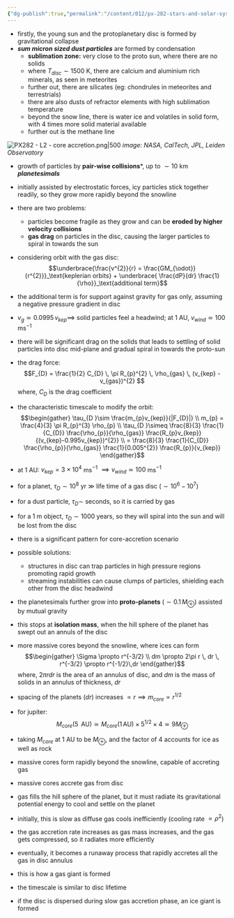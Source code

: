 ```yaml
---
{"dg-publish":true,"permalink":"/content/012/px-282-stars-and-solar-system/term-2-solar-system/l-formation-of-solar-system/px-282-l2-core-accretion/","noteIcon":"1","created":"2025-03-07T11:30:07.587+00:00","updated":"2025-03-07T18:25:35.067+00:00"}
---
```


- firstly, the young sun and the protoplanetary disc is formed by gravitational collapse
- ***sum micron sized dust particles*** are formed by condensation
	- **sublimation zone:** very close to the proto sun, where there are no solids
	- where $T_{disc} \sim 1500$ K, there are calcium and aluminium rich minerals, as seen in meteorites
	- further out, there are silicates (eg: chondrules in meteorites and terrestrials)
	- there are also dusts of refractor elements with high sublimation temperature
	- beyond the snow line, there is water ice and volatiles in solid form, with 4 times more solid material available
	- further out is the methane line

![PX282 - L2 - core accretion.png|500](/img/user/pics/PX282%20-%20L2%20-%20core%20accretion.png)
*image: NASA, CalTech, JPL, Leiden Observatory*

- growth of particles by **pair-wise collisions***, up to $\sim 10$ km ***planetesimals***
- initially assisted by electrostatic forces, icy particles stick together readily, so they grow more rapidly beyond the snowline
- there are two problems:
	- particles become fragile as they grow and can be **eroded by higher velocity collisions**
	- **gas drag** on particles in the disc, causing the larger particles to spiral in towards the sun
- considering orbit with the gas disc:
$$\underbrace{\frac{v^{2}}{r} = \frac{GM_{\odot}}{r^{2}}}_\text{keplerian orbits} + \underbrace{ \frac{dP}{dr} \frac{1}{\rho}}_\text{additional term}$$
- the additional term is for support against gravity for gas only, assuming a negative pressure gradient in disc
- $v_{g}\simeq 0.0995\,v_{kep} \implies$ solid particles feel a headwind; at $1$ AU, $v_{wind} \simeq 100$ ms$^{-1}$
- there will be significant drag on the solids that leads to settling of solid particles into disc mid-plane and gradual spiral in towards the proto-sun
- the drag force:
$$F_{D} = \frac{1}{2} C_{D} \, \pi R_{p}^{2} \, \rho_{gas} \, (v_{kep} - v_{gas})^{2} $$
where, $C_{D}$ is the drag coefficient
- the characteristic timescale to modify the orbit:
$$\begin{gather}
\tau_{D }\sim \frac{m_{p}v_{kep}}{|F_{D}|} \\
m_{p} = \frac{4}{3} \pi R_{p}^{3} \rho_{p} \\
\tau_{D }\simeq \frac{8}{3} \frac{1}{C_{D}} \frac{\rho_{p}}{\rho_{gas}} \frac{R_{p}v_{kep}}{(v_{kep}-0.995v_{kep})^{2}} \\
= \frac{8}{3} \frac{1}{C_{D}} \frac{\rho_{p}}{\rho_{gas}} \frac{1}{0.005^{2}} \frac{R_{p}}{v_{kep}}
\end{gather}$$
- at 1 AU: $v_{kep} = 3\times10^{4}$ ms$^{-1}$ $\implies v_{wind}\simeq 100$ ms$^{-1}$
- for a planet, $\tau_{D} \sim 10^{8}$ yr $\gg$ life time of a gas disc $(\sim 10^{6} - 10^{7})$
- for a dust particle, $\tau_{D} \sim$ seconds, so it is carried by gas
- for a 1 m object, $\tau_{D} \sim 1000$ years, so they will spiral into the sun and will be lost from the disc
- there is a significant pattern for core-accretion scenario
- possible solutions:
	- structures in disc can trap particles in high pressure regions promoting rapid growth
	- streaming instabilities can cause clumps of particles, shielding each other from the disc headwind

- the planetesimals further grow into **proto-planets** $(\sim 0.1\,M_{\oplus})$ assisted by mutual gravity
- this stops at **isolation mass**, when the hill sphere of the planet has swept out an annuls of the disc

- more massive cores beyond the snowline, where ices can form
$$\begin{gather}
\Sigma \propto r^{-3/2} \\
dm \propto 2\pi r \, dr \, r^{-3/2} \propto r^{-1/2}\,dr
\end{gather}$$
	where, $2\pi r dr$ is the area of an annulus of disc, and $dm$ is the mass of solids in an annulus of thickness, $dr$
- spacing of the planets $(dr)$ increases $\propto r \implies m_{core} \propto r^{1/2}$
- for jupiter:
$$M_{core}(5\,\text{ AU}) \simeq M_{core}(1\,\text{AU}) \times 5^{1/2} \times 4 \simeq 9M_\oplus$$
- taking $M_{core}$ at 1 AU to be $M_{\oplus}$, and the factor of $4$ accounts for ice as well as rock
- massive cores form rapidly beyond the snowline, capable of accreting gas

- massive cores accrete gas from disc
- gas fills the hill sphere of the planet, but it must radiate its gravitational potential energy to cool and settle on the planet
- initially, this is slow as diffuse gas cools inefficiently (cooling rate $\propto \rho^{2}$)
- the gas accretion rate increases as gas mass increases, and the gas gets compressed, so it radiates more efficiently
- eventually, it becomes a runaway process that rapidly accretes all the gas in disc annulus
- this is how a gas giant is formed
- the timescale is similar to disc lifetime
- if the disc is dispersed during slow gas accretion phase, an ice giant is formed
